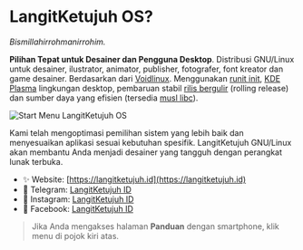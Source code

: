 # LangitKetujuh OS?

_Bismillahirrohmanirrohim._

**Pilihan Tepat untuk Desainer dan Pengguna Desktop**. Distribusi GNU/Linux untuk desainer, ilustrator, animator, publisher, fotografer, font kreator dan game desainer. Berdasarkan dari [Voidlinux](https://voidlinux.org). Menggunakan [runit init](http://smarden.org/runit/), [KDE Plasma](https://kde.org/plasma-desktop/) lingkungan desktop, pembaruan stabil [rilis bergulir](https://id.wikipedia.org/wiki/Rilis_bergulir) (rolling release) dan sumber daya yang efisien (tersedia [musl libc](https://www.musl-libc.org/)).

![Start Menu LangitKetujuh OS](/media/image/desktop-langitketujuh-id-1.webp)

Kami telah mengoptimasi pemilihan sistem yang lebih baik dan menyesuaikan aplikasi sesuai kebutuhan spesifik. LangitKetujuh GNU/Linux akan membantu Anda menjadi desainer yang tangguh dengan perangkat lunak terbuka.

* ✨ Website: [https://langitketujuh.id](https://langitketujuh.id)
* 🚀 Telegram: [LangitKetujuh ID](https://t.me/langitketujuh.id)
* 🍄 Instagram: [LangitKetujuh ID](https://instagram.com/langitketujuh.id)
* 🍨 Facebook: [LangitKetujuh ID](https://facebook.com/langitketujuh.id)

> Jika Anda mengakses halaman **Panduan** dengan smartphone, klik menu di pojok kiri atas.
